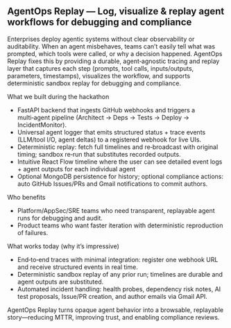 ## AgentOps Replay — Log, visualize & replay agent workflows for debugging and compliance

Enterprises deploy agentic systems without clear observability or auditability. When an agent misbehaves, teams can’t easily tell what was prompted, which tools were called, or why a decision happened. AgentOps Replay fixes this by providing a durable, agent‑agnostic tracing and replay layer that captures each step (prompts, tool calls, inputs/outputs, parameters, timestamps), visualizes the workflow, and supports deterministic sandbox replay for debugging and compliance.

What we built during the hackathon
- FastAPI backend that ingests GitHub webhooks and triggers a multi‑agent pipeline (Architect → Deps → Tests → Deploy → IncidentMonitor).
- Universal agent logger that emits structured status + trace events (LLM/tool I/O, agent deltas) to a registered webhook for live UIs.
- Deterministic replay: fetch full timelines and re‑broadcast with original timing; sandbox re‑run that substitutes recorded outputs.
- Intuitive React Flow timeline where the user can see detailed event logs + agent outputs for each individual agent
- Optional MongoDB persistence for history; optional compliance actions: auto GitHub Issues/PRs and Gmail notifications to commit authors.

Who benefits
- Platform/AppSec/SRE teams who need transparent, replayable agent runs for debugging and audit.
- Product teams who want faster iteration with deterministic reproduction of failures.

What works today (why it’s impressive)
- End‑to‑end traces with minimal integration: register one webhook URL and receive structured events in real time.
- Deterministic sandbox replay of any prior run; timelines are durable and agent outputs are substituted.
- Automated incident handling: health probes, dependency risk notes, AI test proposals, Issue/PR creation, and author emails via Gmail API.

AgentOps Replay turns opaque agent behavior into a browsable, replayable story—reducing MTTR, improving trust, and enabling compliance reviews.
